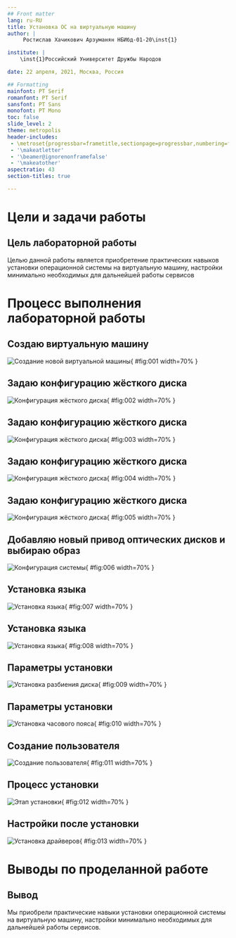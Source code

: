 ```yaml
---
## Front matter
lang: ru-RU
title: Установка ОС на виртуальную машину
author: |
	 Ростислав Хачикович Арзуманян НБИбд-01-20\inst{1}

institute: |
	\inst{1}Российский Университет Дружбы Народов

date: 22 апреля, 2021, Москва, Россия

## Formatting
mainfont: PT Serif
romanfont: PT Serif
sansfont: PT Sans
monofont: PT Mono
toc: false
slide_level: 2
theme: metropolis
header-includes: 
 - \metroset{progressbar=frametitle,sectionpage=progressbar,numbering=fraction}
 - '\makeatletter'
 - '\beamer@ignorenonframefalse'
 - '\makeatother'
aspectratio: 43
section-titles: true

---
```


# Цели и задачи работы

## Цель лабораторной работы

Целью данной работы является приобретение практических навыков установки операционной системы на виртуальную машину, настройки минимально необходимых для дальнейшей работы сервисов

# Процесс выполнения лабораторной работы

## Создаю виртуальную машину

![Создание новой виртуальной машины](image/01.png){ #fig:001 width=70% }

## Задаю конфигурацию жёсткого диска

![Конфигурация жёсткого диска](image/02.png){ #fig:002 width=70% }

## Задаю конфигурацию жёсткого диска

![Конфигурация жёсткого диска](image/03.png){ #fig:003 width=70% }

## Задаю конфигурацию жёсткого диска

![Конфигурация жёсткого диска](image/04.png){ #fig:004 width=70% }

## Задаю конфигурацию жёсткого диска

![Конфигурация жёсткого диска](image/05.png){ #fig:005 width=70% }

## Добавляю новый привод оптических дисков и выбираю образ 

![Конфигурация системы](image/06.png){ #fig:006 width=70% }

## Установка языка

![Установка языка](image/07.png){ #fig:007 width=70% }

## Установка языка

![Установка языка](image/08.png){ #fig:008 width=70% }

## Параметры установки

![Установка разбиения диска](image/09.png){ #fig:009 width=70% }

## Параметры установки

![Установка часового пояса](image/10.png){ #fig:010 width=70% }

## Создание пользователя

![Создание пользователя](image/11.png){ #fig:011 width=70% }

## Процесс установки

![Этап установки](image/12.png){ #fig:012 width=70% }

## Настройки после установки

![Установка драйверов](image/13.png){ #fig:013 width=70% }

# Выводы по проделанной работе

## Вывод

Мы приобрели практические навыки установки операционной системы на виртуальную машину, настройки минимально необходимых для дальнейшей работы сервисов.
